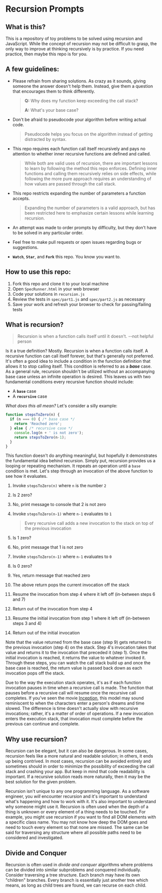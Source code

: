 # Recursion Prompts

## **What is this?**

This is a repository of toy problems to be solved using recursion and JavaScript. While the concept of recursion may not be difficult to grasp, the only way to improve at thinking recursively is by practice. If you need practice, then maybe this repo is for you.

## **A few guidelines:**

* Please refrain from sharing solutions. As crazy as it sounds, giving someone the answer doesn't help them. Instead, give them a question that encourages them to think differently.

  > **Q:** Why does my function keep exceeding the call stack?
  >
  > **A:** What's your base case?

* Don't be afraid to pseudocode your algorithm before writing actual code.

  > Pseudocode helps you focus on the algorithm instead of getting distracted by syntax.

* This repo requires each function call itself recursively and pays no attention to whether inner recursive functions are defined and called.

  > While both are valid uses of recursion, there are important lessons to learn by following the method this repo enforces. Defining inner functions and calling them recursively relies on side effects, while following the more pure approach requires an understanding of how values are passed through the call stack.

* This repo restricts expanding the number of parameters a function accepts.

  > Expanding the number of parameters is a valid approach, but has been restricted here to emphasize certain lessons while learning recursion.

* An attempt was made to order prompts by difficulty, but they don't have to be solved in any particular order.
* Feel free to make pull requests or open issues regarding bugs or suggestions.
* **`Watch`**, **`Star`**, and **`Fork`** this repo. You know you want to.

## **How to use this repo:**

1. Fork this repo and clone it to your local machine
2. Open `SpecRunner.html` in your web browser
3. Code your solutions in `recursion.js`
4. Review the tests in `spec/part1.js` and `spec/part2.js` as necessary
5. Save your work and refresh your browser to check for passing/failing tests

## What is recursion?

> Recursion is when a function calls itself until it doesn't. --not helpful person

Is it a true definition? Mostly. Recursion is when a function calls itself. A recursive function can call itself forever, but that's generally not preferred. It's often a good idea to include a condition in the function definition that allows it to stop calling itself. This condition is referred to as a _**base**_ case. As a general rule, recursion shouldn't be utilized without an accompanying base case unless an infinite operation is desired. This leaves us with two fundamental conditions every recursive function should include:

* A **`base`** case
* A **`recursive`** case

_What does this all mean?_ Let's consider a silly example:

```javascript
function stepsToZero(n) {
  if (n === 0) { /* base case */
    return 'Reached zero';
  } else { /* recursive case */
    console.log(n + ' is not zero');
    return stepsToZero(n-1);
  }
}
```

This function doesn't do anything meaningful, but hopefully it demonstrates the fundamental idea behind recursion. Simply put, recursion provides us a looping or repeating mechanism. It repeats an operation until a `base` condition is met. Let's step through an invocation of the above function to see how it evaluates.

1. Invoke `stepsToZero(n)` where `n` is the number `2`
2. Is 2 zero?
3. No, print message to console that 2 is not zero
4. Invoke `stepsToZero(n-1)` where `n-1` evaluates to `1`

   > Every recursive call adds a new invocation to the stack on top of the previous invocation

5. Is 1 zero?
6. No, print message that 1 is not zero
7. Invoke `stepsToZero(n-1)` where `n-1` evaluates to `0`
8. Is 0 zero?
9. Yes, return message that reached zero
10. The above return pops the current invocation off the stack
11. Resume the invocation from step 4 where it left off \(in-between steps 6 and 7\)
12. Return out of the invocation from step 4
13. Resume the initial invocation from step 1 where it left off \(in-between steps 3 and 4\)
14. Return out of the initial invocation

Note that the value returned from the base case \(step 9\) gets returned to the previous invocation \(step 4\) on the stack. Step 4's invocation takes that value and returns it to the invocation that preceded it \(step 1\). Once the initial invocation is reached, it returns the value to whatever invoked it. Through these steps, you can watch the call stack build up and once the base case is reached, the return value is passed back down as each invocation pops off the stack.

Due to the way the execution stack operates, it's as if each function invocation pauses in time when a recursive call is made. The function that pauses before a recursive call will resume once the recursive call completes. If you've seen the movie [Inception](https://en.wikipedia.org/wiki/Inception), this model may sound reminiscent to when the characters enter a person's dreams and time slowed. The difference is time doesn't actually slow with recursive invocations; rather, it's a matter of order of operations. If a new invocation enters the execution stack, that invocation must complete before the previous can continue and complete.

## Why use recursion?

Recursion can be elegant, but it can also be dangerous. In some cases, recursion feels like a more natural and readable solution; in others, it ends up being contrived. In most cases, recursion can be avoided entirely and sometimes should in order to minimize the possibility of exceeding the call stack and crashing your app. But keep in mind that code readability is important. If a recursive solution reads more naturally, then it may be the best solution for the given problem.

Recursion isn't unique to any one programming language. As a software engineer, you _will_ encounter recursion and it's important to understand what's happening and how to work with it. It's also important to understand why someone might use it. Recursion is often used when the depth of a thing is unknown or every element of a thing needs to be touched. For example, you might use recursion if you want to find all DOM elements with a specific class name. You may not know how deep the DOM goes and need to touch every element so that none are missed. The same can be said for traversing any structure where all possible paths need to be considered and investigated.

## Divide and Conquer

Recursion is often used in _divide and conquer_ algorithms where problems can be divided into similar subproblems and conquered individually. Consider traversing a tree structure. Each branch may have its own "children" branches. Every branch is essentially just another tree which means, as long as child trees are found, we can recurse on each child.

